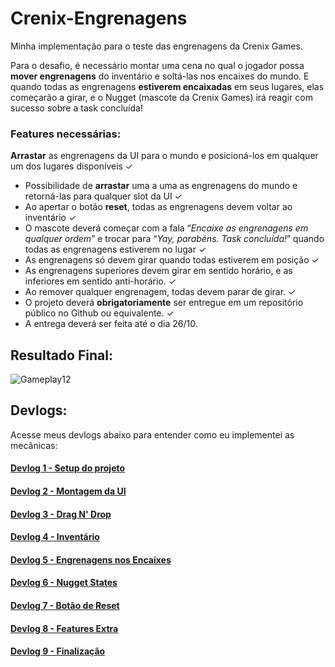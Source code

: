 # Crenix-Engrenagens
 
Minha implementação para o teste das engrenagens da Crenix Games.

Para o desafio, é necessário montar uma cena no qual o jogador possa **mover engrenagens** do inventário e soltá-las nos encaixes do mundo. E quando todas as engrenagens **estiverem encaixadas** em seus lugares, elas começarão a girar, e o Nugget (mascote da Crenix Games) irá reagir com sucesso sobre a task concluída!

### Features necessárias:
**Arrastar** as engrenagens da UI para o mundo e posicioná-los em qualquer um
dos lugares disponíveis ✓
- Possibilidade de **arrastar** uma a uma as engrenagens do mundo e retorná-las
para qualquer slot da UI ✓
- Ao apertar o botão **reset**, todas as engrenagens devem voltar ao inventário ✓
- O mascote deverá começar com a fala “*Encaixe as engrenagens em qualquer
ordem*” e trocar para “*Yay, parabéns. Task concluída!*” quando todas as
engrenagens estiverem no lugar ✓
- As engrenagens só devem girar quando todas estiverem em posição ✓
- As engrenagens superiores devem girar em sentido horário, e as inferiores em
sentido anti-horário. ✓
- Ao remover qualquer engrenagem, todas devem parar de girar. ✓
- O projeto deverá **obrigatoriamente** ser entregue em um repositório público no
Github ou equivalente. ✓
- A entrega deverá ser feita até o dia 26/10.

## Resultado Final:
![Gameplay12](https://user-images.githubusercontent.com/68963406/138772357-03a7bc79-88b0-485f-984f-d7676562750a.gif)

## Devlogs:

Acesse meus devlogs abaixo para entender como eu implementei as mecânicas:

#### [Devlog 1 - Setup do projeto](https://github.com/KaitoMajima/Crenix-Engrenagens/blob/main/Devlogs/DL1-SetupProjeto.md)
#### [Devlog 2 - Montagem da UI](https://github.com/KaitoMajima/Crenix-Engrenagens/blob/main/Devlogs/DL2-MontagemUI.md)
#### [Devlog 3 - Drag N' Drop](https://github.com/KaitoMajima/Crenix-Engrenagens/blob/main/Devlogs/DL3-DragNDrop.md)
#### [Devlog 4 - Inventário](https://github.com/KaitoMajima/Crenix-Engrenagens/blob/main/Devlogs/DL4-Inventario.md)
#### [Devlog 5 - Engrenagens nos Encaixes](https://github.com/KaitoMajima/Crenix-Engrenagens/blob/main/Devlogs/DL5-EngrenagensNosEncaixes.md)
#### [Devlog 6 - Nugget States](https://github.com/KaitoMajima/Crenix-Engrenagens/blob/main/Devlogs/DL6-NuggetStates.md)
#### [Devlog 7 - Botão de Reset](https://github.com/KaitoMajima/Crenix-Engrenagens/blob/main/Devlogs/DL7-BotaoDeReset.md)
#### [Devlog 8 - Features Extra](https://github.com/KaitoMajima/Crenix-Engrenagens/blob/main/Devlogs/DL8-FeaturesExtra.md)
#### [Devlog 9 - Finalização](https://github.com/KaitoMajima/Crenix-Engrenagens/blob/main/Devlogs/DL9-Finalizacao.md)
